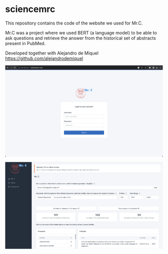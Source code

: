 # sciencemrc

This repository contains the code of the website we used for Mr.C.

Mr.C was a project where we used BERT (a language model) to be able to ask questions and retrieve the answer from the historical set of abstracts present in PubMed.

Developed together with Alejandro de Miquel https://github.com/alejandrodemiquel



![Alt text](/mrc_login.png?raw=true "Login")

![Alt text](/mrc_example.png?raw=true "App")
